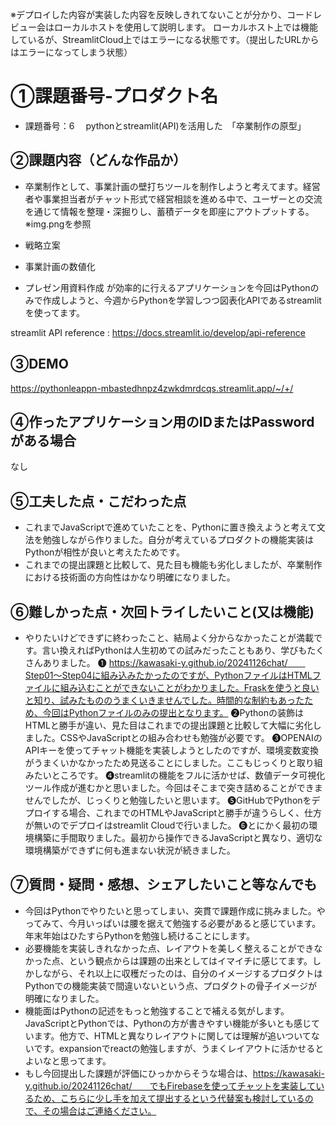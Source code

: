 ※デプロイした内容が実装した内容を反映しきれてないことが分かり、コードレビュー会はローカルホストを使用して説明します。
ローカルホスト上では機能しているが、StreamlitCloud上ではエラーになる状態です。（提出したURLからはエラーになってしまう状態）


# ①課題番号-プロダクト名

- 課題番号：6 　pythonとstreamlit(API)を活用した　「卒業制作の原型」

## ②課題内容（どんな作品か）

- 卒業制作として、事業計画の壁打ちツールを制作しようと考えてます。経営者や事業担当者がチャット形式で経営相談を進める中で、ユーザーとの交流を通じて情報を整理・深掘りし、蓄積データを即座にアウトプットする。
※img.pngを参照

- 戦略立案
- 事業計画の数値化
- プレゼン用資料作成
が効率的に行えるアプリケーションを今回はPythonのみで作成しようと、今週からPythonを学習しつつ図表化APIであるstreamlitを使ってます。

streamlit API reference :  https://docs.streamlit.io/develop/api-reference

## ③DEMO

https://pythonleappn-mbastedhnpz4zwkdmrdcqs.streamlit.app/~/+/

## ④作ったアプリケーション用のIDまたはPasswordがある場合

なし

## ⑤工夫した点・こだわった点

- これまでJavaScriptで進めていたことを、Pythonに置き換えようと考えて文法を勉強しながら作りました。自分が考えているプロダクトの機能実装はPythonが相性が良いと考えたためです。
- これまでの提出課題と比較して、見た目も機能も劣化しましたが、卒業制作における技術面の方向性はかなり明確になりました。

## ⑥難しかった点・次回トライしたいこと(又は機能)

- やりたいけどできずに終わったこと、結局よく分からなかったことが満載です。言い換えればPythonは人生初めての試みだったこともあり、学びもたくさんありました。
❶ https://kawasaki-y.github.io/20241126chat/　　Step01〜Step04に組み込みたかったのですが、PythonファイルはHTMLファイルに組み込むことができないことがわかりました。Fraskを使うと良いと知り、試みたもののうまくいきませんでした。時間的な制約もあったため、今回はPythonファイルのみの提出となります。
❷Pythonの装飾はHTMLと勝手が違い、見た目はこれまでの提出課題と比較して大幅に劣化しました。CSSやJavaScriptとの組み合わせも勉強が必要です。
❸OPENAIのAPIキーを使ってチャット機能を実装しようとしたのですが、環境変数変換がうまくいかなかったため見送ることにしました。ここもじっくりと取り組みたいところです。
❹streamlitの機能をフルに活かせば、数値データ可視化ツール作成が進むかと思いました。今回はそこまで突き詰めることができませんでしたが、じっくりと勉強したいと思います。
❺GitHubでPythonをデプロイする場合、これまでのHTMLやJavaScriptと勝手が違うらしく、仕方が無いのでデプロイはstreamlit Cloudで行いました。
❻とにかく最初の環境構築に手間取りました。最初から操作できるJavaScriptと異なり、適切な環境構築ができずに何も進まない状況が続きました。



## ⑦質問・疑問・感想、シェアしたいこと等なんでも

- 今回はPythonでやりたいと思ってしまい、突貫で課題作成に挑みました。やってみて、今月いっぱいは腰を据えて勉強する必要があると感じています。年末年始はひたすらPythonを勉強し続けることにします。
- 必要機能を実装しきれなかった点、レイアウトを美しく整えることができなかった点、という観点からは課題の出来としてはイマイチに感じてます。しかしながら、それ以上に収穫だったのは、自分のイメージするプロダクトはPythonでの機能実装で間違いないという点、プロダクトの骨子イメージが明確になりました。
- 機能面はPythonの記述をもっと勉強することで補える気がします。JavaScriptとPythonでは、Pythonの方が書きやすい機能が多いとも感じています。他方で、HTMLと異なりレイアウトに関しては理解が追いついてないです。expansionでreactの勉強しますが、うまくレイアウトに活かせるとよいなと思ってます。
- もし今回提出した課題が評価にひっかからそうな場合は、https://kawasaki-y.github.io/20241126chat/　　でもFirebaseを使ってチャットを実装しているため、こちらに少し手を加えて提出するという代替案も検討しているので、その場合はご連絡ください。

